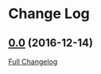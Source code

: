 # Change Log

## [0.0](https://github.com/arista-aristanetworks/cvprac-rb/tree/0.0) (2016-12-14)
[Full Changelog](https://github.com/arista-aristanetworks/cvprac-rb/compare/v0.0...v0.1)
